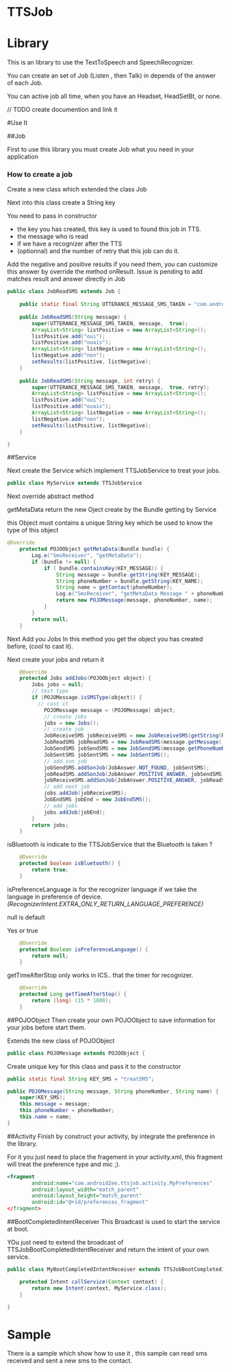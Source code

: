 TTSJob
======

# Library

This is an library to use the TextToSpeech and SpeechRecognizer.

You can create an set of Job (Listen , then Talk) in depends of the answer of each Job.

You can active job all time, when you have an Headset, HeadSetBt, or none.

// TODO create documention and link it

#Use It

##Job

First to use this library you must create Job what you need in your application

### How to create a job

Create a new class which extended the class Job

Next into this class create a String key

You need to pass in constructor 

  * the key you has created, this key is used to found this job in TTS.
  * the message who is read
  * if we have a recognizer after the TTS
  * (optionnal)  and the number of retry that this job can do it.

Add the negative and positive results if you need them, you can customize this answer by override the method onResult. Issue is pending to add matches result and answer directly in Job

```JAVA
public class JobReadSMS extends Job {
	
	public static final String UTTERANCE_MESSAGE_SMS_TAKEN = "com.android2ee.audiolistener.message_taken";
	
	public JobReadSMS(String message) {
		super(UTTERANCE_MESSAGE_SMS_TAKEN, message,  true);
		ArrayList<String> listPositive = new ArrayList<String>();
		listPositive.add("oui");
		listPositive.add("ouais");
		ArrayList<String> listNegative = new ArrayList<String>();
		listNegative.add("non");
		setResults(listPositive, listNegative);
	}
	
	public JobReadSMS(String message, int retry) {
		super(UTTERANCE_MESSAGE_SMS_TAKEN, message,  true, retry);
		ArrayList<String> listPositive = new ArrayList<String>();
		listPositive.add("oui");
		listPositive.add("ouais");
		ArrayList<String> listNegative = new ArrayList<String>();
		listNegative.add("non");
		setResults(listPositive, listNegative);
	}

}
```

##Service

Next create the Service which implement TTSJobService to treat your jobs.

```JAVA
public class MyService extends TTSJobService
```

Next override abstract method

getMetaData return the new Oject create by the Bundle getting by Service

this Object must contains a unique String key which be used to know the type of this object

```JAVA
@Override
	protected POJOObject getMetaData(Bundle bundle) {
		Log.e("SmsReceiver", "getMetaData");
		if (bundle != null) {
			if ( bundle.containsKey(KEY_MESSAGE)) {
				String message = bundle.getString(KEY_MESSAGE);
				String phoneNumber = bundle.getString(KEY_NAME);
				String name = getContact(phoneNumber);
				Log.e("SmsReceiver", "getMetaData Message " + phoneNumber + "   " + name);
				return new POJOMessage(message, phoneNumber, name);
			}
		}
		return null;
	}
```

Next Add you Jobs
In this method you get the object you has created before, (cool to cast it).

Next create your jobs and return it

```JAVA
	@Override
	protected Jobs addJobs(POJOObject object) {
		Jobs jobs = null;
		// test type
		if (POJOMessage.isSMSType(object)) {
		  // cast it
			POJOMessage message = (POJOMessage) object;
			// create jobs
			jobs = new Jobs();
			// create job
			JobReceiveSMS jobReceiveSMS = new JobReceiveSMS(getString(R.string.info_name, message.getValidateName()), MAX_RETRY);
			JobReadSMS jobReadSMS = new JobReadSMS(message.getMessage() + ". Voulez vous envoyer un message à " +  message.getValidateName() + " ?", MAX_RETRY);
			JobSendSMS jobSendSMS = new JobSendSMS(message.getPhoneNumber(), MAX_RETRY);
			JobSentSMS jobSentSMS = new JobSentSMS();
			// add son job
			jobSendSMS.addSonJob(JobAnswer.NOT_FOUND, jobSentSMS);
			jobReadSMS.addSonJob(JobAnswer.POSITIVE_ANSWER, jobSendSMS);
			jobReceiveSMS.addSonJob(JobAnswer.POSITIVE_ANSWER, jobReadSMS);
			// add next job
			jobs.addJob(jobReceiveSMS);
			JobEndSMS jobEnd = new JobEndSMS();
			// add jobs
			jobs.addJob(jobEnd);
		}
		return jobs;
	}
```

isBluetooth is indicate to the TTSJobService that the Bluetooth is taken ?

```JAVA
	@Override
	protected boolean isBluetooth() {
		return true;
	}
```

isPreferenceLanguage is for the recognizer language if we take the language in preference of device.
*(RecognizerIntent.EXTRA_ONLY_RETURN_LANGUAGE_PREFERENCE)*

null is default

Yes or true

```JAVA
	@Override
	protected Boolean isPreferenceLanguage() {
		return null;
	}
```

getTimeAfterStop only works in ICS.. that the timer for recognizer.

```JAVA
	@Override
	protected Long getTimeAfterStop() {
		return (long) (15 * 1000);
	}
```

##POJOObject
Then create your own POJOObject to save information for your jobs before start them.

Extends the new class of POJOObject

```JAVA
public class POJOMessage extends POJOObject {
```

Create unique key for this class and pass it to the constructor

```JAVA
public static final String KEY_SMS = "treatSMS";

public POJOMessage(String message, String phoneNumber, String name) {
	super(KEY_SMS);
	this.message = message;
	this.phoneNumber = phoneNumber;
	this.name = name;
}
```
	
##Activity
Finish by construct your activity, by integrate the preference in the library.

For it you just need to place the fragement in your activity.xml, this fragment will treat the preference type and mic ;).

```XML
<fragment
	    android:name="com.android2ee.ttsjob.activity.MyPreferences"
	    android:layout_width="match_parent"
	    android:layout_height="match_parent"
	    android:id="@+id/preferences_fragment"
</fragment>
```

##BootCompletedIntentReceiver
This Broadcast is used to start the service at boot.

YOu just need to extend the broadcast of TTSJobBootCompletedIntentReceiver and return the intent of your own service.

```JAVA
public class MyBootCompletedIntentReceiver extends TTSJobBootCompletedIntentReceiver {

	protected Intent callService(Context context) {
		return new Intent(context, MyService.class);
	}

}
```

# Sample

There is a sample which show how to use it , this sample can read sms received and sent a new sms to the contact.



